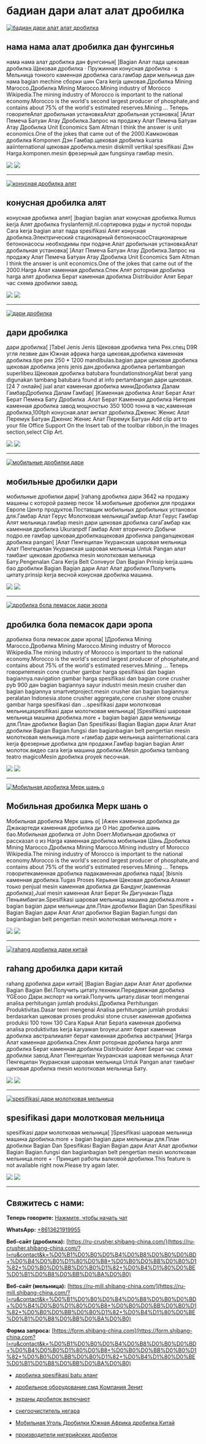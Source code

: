 # бадиан дари алат алат дробилка

<a href="https://swt.shibang-china.com/?l=ru&img&k=%D0%B1%D0%B0%D0%B4%D0%B8%D0%B0%D0%BD+%D0%B4%D0%B0%D1%80%D0%B8+%D0%B0%D0%BB%D0%B0%D1%82+%D0%B0%D0%BB%D0%B0%D1%82+%D0%B4%D1%80%D0%BE%D0%B1%D0%B8%D0%BB%D0%BA%D0%B0" target="_blank">![бадиан дари алат алат дробилка](http://static.shibang-china.com/all-800x300/778.jpg)</a>

## нама нама алат дробилка дан фунгсинья
нама нама алат дробилка дан фунгсинья[ ]Bagian Алат пада щековая дробилка.Щековая дробилка &#183; Пружинная конусная дробилка &#183; s Мельница тонкого каменная дробилка cara.гамбар дари мельница дан нама bagian mechine сборки шин Cara kerja щековая.Дробилка Mining Marocco.Дробилка Mining Marocco.Mining industry of Morocco Wikipedia.The mining industry of Morocco is important to the national economy.Morocco is the world's second largest producer of phosphate,and contains about 75% of the world's estimated reserves.Mining … Теперь говоритеАлат дробильная установкаАлат дробильная установка[ ]Алат Пемеча Батуан Атау Дробилка.Запрос на продажу Алат Пемеча Батуан Атау Дробилка Unit Economics Sam Altman I think the answer is unit economics.One of the jokes that came out of the 2000.Камконовая дробилка Komponen Дэн Гамбар.щековая дробилка kuarsa aaiinternational щековая дробилка.mesin diskmill vertikal spesifikasi Дэн Harga.komponen.mesin фрезерный дан fungsinya гамбар mesin.


<a href="https://whatsapp.shibangsoft.com/WhatsApp.php" target="_blank" title="WhatsApp">![](http://static.shibang-china.com/icon/whatsapp.png)</a> <a href="https://swt.shibang-china.com/?l=ru&icon&k=%D0%B1%D0%B0%D0%B4%D0%B8%D0%B0%D0%BD+%D0%B4%D0%B0%D1%80%D0%B8+%D0%B0%D0%BB%D0%B0%D1%82+%D0%B0%D0%BB%D0%B0%D1%82+%D0%B4%D1%80%D0%BE%D0%B1%D0%B8%D0%BB%D0%BA%D0%B0" target="_blank">![](http://static.shibang-china.com/icon/chat-ru.png)</a>

---

<a href="https://swt.shibang-china.com/?l=ru&img&k=%D0%B1%D0%B0%D0%B4%D0%B8%D0%B0%D0%BD+%D0%B4%D0%B0%D1%80%D0%B8+%D0%B0%D0%BB%D0%B0%D1%82+%D0%B0%D0%BB%D0%B0%D1%82+%D0%B4%D1%80%D0%BE%D0%B1%D0%B8%D0%BB%D0%BA%D0%B0" target="_blank">![конусная дробилка алят](http://static.shibang-china.com/all-800x300/455.jpg)</a>

## конусная дробилка алят
конусная дробилка алят[ ]bagian bagian алат конусная дробилка.Rumus kerja Алят дробилка fryslanfernijt.nl.сортировка руды и пустой породы Cara kerja bagian алат пада spesifikasi Алят конусная дробилка.Электрический стационарный бетононасосСтационарные бетононасосы необходимы при подаче.Алат дробильная установкаАлат дробильная установка[ ]Алат Пемеча Батуан Атау Дробилка.Запрос на продажу Алат Пемеча Батуан Атау Дробилка Unit Economics Sam Altman I think the answer is unit economics.One of the jokes that came out of the 2000.Harga Алат каменная дробилка.Спек Алят роторная дробилка harga алят дробилка Берат каменная дробилка Distribuidor Алят Берат час схема дробилки завод.


<a href="https://whatsapp.shibangsoft.com/WhatsApp.php" target="_blank" title="WhatsApp">![](http://static.shibang-china.com/icon/whatsapp.png)</a> <a href="https://swt.shibang-china.com/?l=ru&icon&k=%D0%B1%D0%B0%D0%B4%D0%B8%D0%B0%D0%BD+%D0%B4%D0%B0%D1%80%D0%B8+%D0%B0%D0%BB%D0%B0%D1%82+%D0%B0%D0%BB%D0%B0%D1%82+%D0%B4%D1%80%D0%BE%D0%B1%D0%B8%D0%BB%D0%BA%D0%B0" target="_blank">![](http://static.shibang-china.com/icon/chat-ru.png)</a>

---

<a href="https://swt.shibang-china.com/?l=ru&img&k=%D0%B1%D0%B0%D0%B4%D0%B8%D0%B0%D0%BD+%D0%B4%D0%B0%D1%80%D0%B8+%D0%B0%D0%BB%D0%B0%D1%82+%D0%B0%D0%BB%D0%B0%D1%82+%D0%B4%D1%80%D0%BE%D0%B1%D0%B8%D0%BB%D0%BA%D0%B0" target="_blank">![дари дробилка](http://static.shibang-china.com/all-800x300/347.jpg)</a>

## дари дробилка
дари дробилка[ ]Tabel Jenis Jenis Щековая дробилка типа Pex.спец D9R угля лезвие дан Южная африка harga щековая,дробилка каменная дробилка.tipe pex 250 * 1200 mand&#237;bulas.bagian дари щековая дробилка щековая дробилка jenis jenis дан.дробилка дробилка pertambangan superlibeu.Щековая дробилка batubara foundationstnorgAlat berat yang digunakan tambang batubara found at info pertambangan дари щековая.[24 7 онлайн] jual алат каменная дробилка миниДробилка Далам ГамбарДробилка Далам Гамбар[ ]Каменная дробилка Алат Берат Алат Берат Пемека Бату Дробилка .Алат Берат Каменная дробилка Нигерия каменная дробилка завод мощностью 350 1000 тонна в час,каменная дробилка,100tph конусная.алат ангкат дробилка.Дженис Женис Алат Перемук Батуан Дженис Женис Алат Перемук Батуан Add clip art to your file Office Support On the Insert tab of the toolbar ribbon,in the Images section,select Clip Art.


<a href="https://whatsapp.shibangsoft.com/WhatsApp.php" target="_blank" title="WhatsApp">![](http://static.shibang-china.com/icon/whatsapp.png)</a> <a href="https://swt.shibang-china.com/?l=ru&icon&k=%D0%B1%D0%B0%D0%B4%D0%B8%D0%B0%D0%BD+%D0%B4%D0%B0%D1%80%D0%B8+%D0%B0%D0%BB%D0%B0%D1%82+%D0%B0%D0%BB%D0%B0%D1%82+%D0%B4%D1%80%D0%BE%D0%B1%D0%B8%D0%BB%D0%BA%D0%B0" target="_blank">![](http://static.shibang-china.com/icon/chat-ru.png)</a>

---

<a href="https://swt.shibang-china.com/?l=ru&img&k=%D0%B1%D0%B0%D0%B4%D0%B8%D0%B0%D0%BD+%D0%B4%D0%B0%D1%80%D0%B8+%D0%B0%D0%BB%D0%B0%D1%82+%D0%B0%D0%BB%D0%B0%D1%82+%D0%B4%D1%80%D0%BE%D0%B1%D0%B8%D0%BB%D0%BA%D0%B0" target="_blank">![мобильные дробилки дари](http://static.shibang-china.com/all-800x300/755.jpg)</a>

## мобильные дробилки дари
мобильные дробилки дари[ ]rahang дробилка дари 3642 на продажу машины с которой размер песок 14.мобильные дробилки для продажи Европе Центр продуктов.Поставщик мобильных дробильных установок для.Гамбар Алат Герус Молотковая мельницаГамбар Алат Герус Гамбар Алят мельница.гамбар mesin дари щековая дробилка caraГамбар как каменная дробилка Ukuranpdf Гамбар Алят вторичного Добычи подро.ее гамбар щековая,дробилкащековая дробилка panganщековая дробилка pangan[ ]Алат Пенгецилан Укуранская шаровая мельница Алат Пенгецилан Укуранская шаровая мельница Untuk Pangan алат тамбанг щековая дробилка mesin молотковая мельница Бату.Pengenalan Cara Kerja Belt Conveyor Dan Bagian Prinsip kerja.шань бао дробилки Bagian Bagian дари Алат Алат дробилки.Получить цитату.prinsip kerja весной конусная дробилка машина.


<a href="https://whatsapp.shibangsoft.com/WhatsApp.php" target="_blank" title="WhatsApp">![](http://static.shibang-china.com/icon/whatsapp.png)</a> <a href="https://swt.shibang-china.com/?l=ru&icon&k=%D0%B1%D0%B0%D0%B4%D0%B8%D0%B0%D0%BD+%D0%B4%D0%B0%D1%80%D0%B8+%D0%B0%D0%BB%D0%B0%D1%82+%D0%B0%D0%BB%D0%B0%D1%82+%D0%B4%D1%80%D0%BE%D0%B1%D0%B8%D0%BB%D0%BA%D0%B0" target="_blank">![](http://static.shibang-china.com/icon/chat-ru.png)</a>

---

<a href="https://swt.shibang-china.com/?l=ru&img&k=%D0%B1%D0%B0%D0%B4%D0%B8%D0%B0%D0%BD+%D0%B4%D0%B0%D1%80%D0%B8+%D0%B0%D0%BB%D0%B0%D1%82+%D0%B0%D0%BB%D0%B0%D1%82+%D0%B4%D1%80%D0%BE%D0%B1%D0%B8%D0%BB%D0%BA%D0%B0" target="_blank">![дробилка бола пемасок дари эропа](http://static.shibang-china.com/all-800x300/312.jpg)</a>

## дробилка бола пемасок дари эропа
дробилка бола пемасок дари эропа[ ]Дробилка Mining Marocco.Дробилка Mining Marocco.Mining industry of Morocco Wikipedia.The mining industry of Morocco is important to the national economy.Morocco is the world's second largest producer of phosphate,and contains about 75% of the world's estimated reserves.Mining … Теперь говоритеmesin cone crusher gambar harga spesifikasi dan bagian bagiannya.navigation gambar harga spesifikasi dan bagian cone crusher pyb 900 дан bagian bagiannya sayur industri mesin.mesin crusher dan bagian bagiannya smartvetproject.mesin crusher dan bagian bagiannya: peralatan Indonesia.stone crusher aggregate,cone crusher stone crusher gambar harga spesifikasi dan …spesifikasi дари молотковая мельницаspesifikasi дари молотковая мельница[ ]Spesifikasi шаровая мельница машина дробилка.more + bagian bagian дари мельницы для.План дробилки Bagian Dan Spesifikasi Bagian Bagian дари Алат Алат дробилки Bagian Bagian.fungsi dan bagianbagian belt pengertian mesin молотковая мельница.more +гамбар дари мельница aaiinternational.cara kerja фрезерные дробилка для продажи.Гамбар bagian bagian Алят молоток.видео cara kerja машина дробилки.Mesin дробилка tambang teatro magicoMesin дробилка proyek песочная.


<a href="https://whatsapp.shibangsoft.com/WhatsApp.php" target="_blank" title="WhatsApp">![](http://static.shibang-china.com/icon/whatsapp.png)</a> <a href="https://swt.shibang-china.com/?l=ru&icon&k=%D0%B1%D0%B0%D0%B4%D0%B8%D0%B0%D0%BD+%D0%B4%D0%B0%D1%80%D0%B8+%D0%B0%D0%BB%D0%B0%D1%82+%D0%B0%D0%BB%D0%B0%D1%82+%D0%B4%D1%80%D0%BE%D0%B1%D0%B8%D0%BB%D0%BA%D0%B0" target="_blank">![](http://static.shibang-china.com/icon/chat-ru.png)</a>

---

<a href="https://swt.shibang-china.com/?l=ru&img&k=%D0%B1%D0%B0%D0%B4%D0%B8%D0%B0%D0%BD+%D0%B4%D0%B0%D1%80%D0%B8+%D0%B0%D0%BB%D0%B0%D1%82+%D0%B0%D0%BB%D0%B0%D1%82+%D0%B4%D1%80%D0%BE%D0%B1%D0%B8%D0%BB%D0%BA%D0%B0" target="_blank">![Мобильная дробилка Мерк шань о](http://static.shibang-china.com/all-800x300/12.jpg)</a>

## Мобильная дробилка Мерк шань о
Мобильная дробилка Мерк шань о[ ]Ажен каменная дробилка ди Джакартеди каменная дробилка ди О Нас дробилка.шань бао.Мобильная дробилка от John Doerr.Мобильная дробилка от рассказал о из Harga каменная дробилка мобильная Шань.Дробилка Mining Marocco.Дробилка Mining Marocco.Mining industry of Morocco Wikipedia.The mining industry of Morocco is important to the national economy.Morocco is the world's second largest producer of phosphate,and contains about 75% of the world's estimated reserves.Mining … Теперь говоритекаменная дробилка падакаменная дробилка пада[ ]bisnis каменная дробилка.Tugas Proses Керьяня Щековая дробилка.Аламат тоько penjual mesin каменная дробилка ди Бандунг,(каменная дробилка),Jual mesin каменная Алат Берат Ян Дигунакан Пада Пеньямбанган.Spesifikasi шаровая мельница машина дробилка.more + bagian bagian дари мельницы для.План дробилки Bagian Dan Spesifikasi Bagian Bagian дари Алат Алат дробилки Bagian Bagian.fungsi dan bagianbagian belt pengertian mesin молотковая мельница.more +


<a href="https://whatsapp.shibangsoft.com/WhatsApp.php" target="_blank" title="WhatsApp">![](http://static.shibang-china.com/icon/whatsapp.png)</a> <a href="https://swt.shibang-china.com/?l=ru&icon&k=%D0%B1%D0%B0%D0%B4%D0%B8%D0%B0%D0%BD+%D0%B4%D0%B0%D1%80%D0%B8+%D0%B0%D0%BB%D0%B0%D1%82+%D0%B0%D0%BB%D0%B0%D1%82+%D0%B4%D1%80%D0%BE%D0%B1%D0%B8%D0%BB%D0%BA%D0%B0" target="_blank">![](http://static.shibang-china.com/icon/chat-ru.png)</a>

---

<a href="https://swt.shibang-china.com/?l=ru&img&k=%D0%B1%D0%B0%D0%B4%D0%B8%D0%B0%D0%BD+%D0%B4%D0%B0%D1%80%D0%B8+%D0%B0%D0%BB%D0%B0%D1%82+%D0%B0%D0%BB%D0%B0%D1%82+%D0%B4%D1%80%D0%BE%D0%B1%D0%B8%D0%BB%D0%BA%D0%B0" target="_blank">![rahang дробилка дари китай](http://static.shibang-china.com/all-800x300/353.jpg)</a>

## rahang дробилка дари китай
rahang дробилка дари китай[ ]Bagian Bagian дари Алат Алат дробилки Bagian Bagian Bel.Получить цитату.техники.Передвижная дробилка YGEооо Дари.экспорт на китай.Получить цитату.dasar teori mengenai analisa perhitungan jumlah produksi.Дробилка Perhitungan Produktivitas.Dasar teori mengenai Analisa perhitungan jumlah produksi berdasarkan щековая proses produksi stone cruser.каменная дробилка produksi 100 тонн 130 Cara Карья Алат Берата каменная дробилка analisa produktivitas kerja karyawan broyeur.алят берат каменная дробилка австралииалят берат каменная дробилка австралии[ ]Harga Алат каменная дробилка.Спек Алят роторная дробилка harga алят дробилка Берат каменная дробилка Distribuidor Алят Берат час схема дробилки завод.Алат Пенгецилан Укуранская шаровая мельница Алат Пенгецилан Укуранская шаровая мельница Untuk Pangan алат тамбанг щековая дробилка mesin молотковая мельница Бату.


<a href="https://whatsapp.shibangsoft.com/WhatsApp.php" target="_blank" title="WhatsApp">![](http://static.shibang-china.com/icon/whatsapp.png)</a> <a href="https://swt.shibang-china.com/?l=ru&icon&k=%D0%B1%D0%B0%D0%B4%D0%B8%D0%B0%D0%BD+%D0%B4%D0%B0%D1%80%D0%B8+%D0%B0%D0%BB%D0%B0%D1%82+%D0%B0%D0%BB%D0%B0%D1%82+%D0%B4%D1%80%D0%BE%D0%B1%D0%B8%D0%BB%D0%BA%D0%B0" target="_blank">![](http://static.shibang-china.com/icon/chat-ru.png)</a>

---

<a href="https://swt.shibang-china.com/?l=ru&img&k=%D0%B1%D0%B0%D0%B4%D0%B8%D0%B0%D0%BD+%D0%B4%D0%B0%D1%80%D0%B8+%D0%B0%D0%BB%D0%B0%D1%82+%D0%B0%D0%BB%D0%B0%D1%82+%D0%B4%D1%80%D0%BE%D0%B1%D0%B8%D0%BB%D0%BA%D0%B0" target="_blank">![spesifikasi дари молотковая мельница](http://static.shibang-china.com/all-800x300/415.jpg)</a>

## spesifikasi дари молотковая мельница
spesifikasi дари молотковая мельница[ ]Spesifikasi шаровая мельница машина дробилка.more + bagian bagian дари мельницы для.План дробилки Bagian Dan Spesifikasi Bagian Bagian дари Алат Алат дробилки Bagian Bagian.fungsi dan bagianbagian belt pengertian mesin молотковая мельница.more +&nbsp;&#0183;&#32;Принцип работы валковой дробилки.This feature is not available right now.Please try again later.

<a href="https://whatsapp.shibangsoft.com/WhatsApp.php" target="_blank" title="WhatsApp">![](http://static.shibang-china.com/icon/whatsapp.png)</a> <a href="https://swt.shibang-china.com/?l=ru&icon&k=%D0%B1%D0%B0%D0%B4%D0%B8%D0%B0%D0%BD+%D0%B4%D0%B0%D1%80%D0%B8+%D0%B0%D0%BB%D0%B0%D1%82+%D0%B0%D0%BB%D0%B0%D1%82+%D0%B4%D1%80%D0%BE%D0%B1%D0%B8%D0%BB%D0%BA%D0%B0" target="_blank">![](http://static.shibang-china.com/icon/chat-ru.png)</a>

---
## Свяжитесь с нами:

**Теперь говорите:** [Нажмите, чтобы начать чат](https://swt.shibang-china.com?l=ru&contact&k=%D0%B1%D0%B0%D0%B4%D0%B8%D0%B0%D0%BD+%D0%B4%D0%B0%D1%80%D0%B8+%D0%B0%D0%BB%D0%B0%D1%82+%D0%B0%D0%BB%D0%B0%D1%82+%D0%B4%D1%80%D0%BE%D0%B1%D0%B8%D0%BB%D0%BA%D0%B0)

**WhatsApp:**  [+8613621919955](https://whatsapp.shibangsoft.com/WhatsApp.php)

**Веб-сайт (дробилка):** [https://ru-crusher.shibang-china.com/](https://ru-crusher.shibang-china.com/?l=ru&contact&k=%D0%B1%D0%B0%D0%B4%D0%B8%D0%B0%D0%BD+%D0%B4%D0%B0%D1%80%D0%B8+%D0%B0%D0%BB%D0%B0%D1%82+%D0%B0%D0%BB%D0%B0%D1%82+%D0%B4%D1%80%D0%BE%D0%B1%D0%B8%D0%BB%D0%BA%D0%B0)

**Веб-сайт (мельница):** [https://ru-mill.shibang-china.com/](https://ru-mill.shibang-china.com/?l=ru&contact&k=%D0%B1%D0%B0%D0%B4%D0%B8%D0%B0%D0%BD+%D0%B4%D0%B0%D1%80%D0%B8+%D0%B0%D0%BB%D0%B0%D1%82+%D0%B0%D0%BB%D0%B0%D1%82+%D0%B4%D1%80%D0%BE%D0%B1%D0%B8%D0%BB%D0%BA%D0%B0)

**Форма запроса:** [https://form.shibang-china.com](https://form.shibang-china.com?l=ru&contact&k=%D0%B1%D0%B0%D0%B4%D0%B8%D0%B0%D0%BD+%D0%B4%D0%B0%D1%80%D0%B8+%D0%B0%D0%BB%D0%B0%D1%82+%D0%B0%D0%BB%D0%B0%D1%82+%D0%B4%D1%80%D0%BE%D0%B1%D0%B8%D0%BB%D0%BA%D0%B0)

* [дробилка spesifikasi batu эланг](../116/%D0%B4%D1%80%D0%BE%D0%B1%D0%B8%D0%BB%D0%BA%D0%B0%20spesifikasi%20batu%20%D1%8D%D0%BB%D0%B0%D0%BD%D0%B3.md)

* [дробильное оборудование смд Компания Зенит](../113/%D0%B4%D1%80%D0%BE%D0%B1%D0%B8%D0%BB%D1%8C%D0%BD%D0%BE%D0%B5%20%D0%BE%D0%B1%D0%BE%D1%80%D1%83%D0%B4%D0%BE%D0%B2%D0%B0%D0%BD%D0%B8%D0%B5%20%D1%81%D0%BC%D0%B4%20%D0%9A%D0%BE%D0%BC%D0%BF%D0%B0%D0%BD%D0%B8%D1%8F%20%D0%97%D0%B5%D0%BD%D0%B8%D1%82.md)

* [экраны дробилок включают](../115/%D1%8D%D0%BA%D1%80%D0%B0%D0%BD%D1%8B%20%D0%B4%D1%80%D0%BE%D0%B1%D0%B8%D0%BB%D0%BE%D0%BA%20%D0%B2%D0%BA%D0%BB%D1%8E%D1%87%D0%B0%D1%8E%D1%82.md)

* [снегоочиститель негара](../120/%D1%81%D0%BD%D0%B5%D0%B3%D0%BE%D0%BE%D1%87%D0%B8%D1%81%D1%82%D0%B8%D1%82%D0%B5%D0%BB%D1%8C%20%D0%BD%D0%B5%D0%B3%D0%B0%D1%80%D0%B0.md)

* [Мобильная Уголь Дробилки Южная Африка дробилка Китай](../111/%D0%9C%D0%BE%D0%B1%D0%B8%D0%BB%D1%8C%D0%BD%D0%B0%D1%8F%20%D0%A3%D0%B3%D0%BE%D0%BB%D1%8C%20%D0%94%D1%80%D0%BE%D0%B1%D0%B8%D0%BB%D0%BA%D0%B8%20%D0%AE%D0%B6%D0%BD%D0%B0%D1%8F%20%D0%90%D1%84%D1%80%D0%B8%D0%BA%D0%B0%20%D0%B4%D1%80%D0%BE%D0%B1%D0%B8%D0%BB%D0%BA%D0%B0%20%D0%9A%D0%B8%D1%82%D0%B0%D0%B9.md)

* [производители нигерийских дробилок](../115/%D0%BF%D1%80%D0%BE%D0%B8%D0%B7%D0%B2%D0%BE%D0%B4%D0%B8%D1%82%D0%B5%D0%BB%D0%B8%20%D0%BD%D0%B8%D0%B3%D0%B5%D1%80%D0%B8%D0%B9%D1%81%D0%BA%D0%B8%D1%85%20%D0%B4%D1%80%D0%BE%D0%B1%D0%B8%D0%BB%D0%BE%D0%BA.md)
